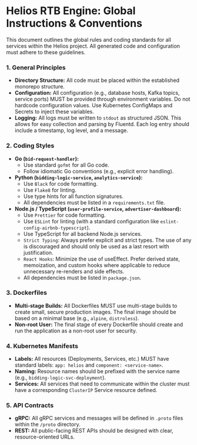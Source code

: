 # Helios RTB Engine: Global Instructions & Conventions

This document outlines the global rules and coding standards for all services within the Helios project. All generated code and configuration must adhere to these guidelines.

### 1. General Principles
- **Directory Structure:** All code must be placed within the established monorepo structure.
- **Configuration:** All configuration (e.g., database hosts, Kafka topics, service ports) MUST be provided through environment variables. Do not hardcode configuration values. Use Kubernetes ConfigMaps and Secrets to inject these variables.
- **Logging:** All logs must be written to `stdout` as structured JSON. This allows for easy collection and parsing by Fluentd. Each log entry should include a timestamp, log level, and a message.

### 2. Coding Styles
- **Go (`bid-request-handler`):**
  - Use standard `gofmt` for all Go code.
  - Follow idiomatic Go conventions (e.g., explicit error handling).
- **Python (`bidding-logic-service`, `analytics-service`):**
  - Use `Black` for code formatting.
  - Use `Flake8` for linting.
  - Use type hints for all function signatures.
  - All dependencies must be listed in a `requirements.txt` file.
- **Node.js / TypeScript (`user-profile-service`, `advertiser-dashboard`):**
  - Use `Prettier` for code formatting.
  - Use `ESLint` for linting (with a standard configuration like `eslint-config-airbnb-typescript`).
  - Use TypeScript for all backend Node.js services.
  - `Strict Typing`: Always prefer explicit and strict types. The use of any is discouraged and should only be used as a last resort with justification.
  - `React Hooks`: Minimize the use of useEffect. Prefer derived state, memoization, and custom hooks where applicable to reduce unnecessary re-renders and side effects.
  - All dependencies must be listed in `package.json`.

### 3. Dockerfiles
- **Multi-stage Builds:** All Dockerfiles MUST use multi-stage builds to create small, secure production images. The final image should be based on a minimal base (e.g., `alpine`, `distroless`).
- **Non-root User:** The final stage of every Dockerfile should create and run the application as a non-root user for security.

### 4. Kubernetes Manifests
- **Labels:** All resources (Deployments, Services, etc.) MUST have standard labels: `app: helios` and `component: <service-name>`.
- **Naming:** Resource names should be prefixed with the service name (e.g., `bidding-logic-svc-deployment`).
- **Services:** All services that need to communicate within the cluster must have a corresponding `ClusterIP` Service resource defined.

### 5. API Contracts
- **gRPC:** All gRPC services and messages will be defined in `.proto` files within the `/proto` directory.
- **REST:** All public-facing REST APIs should be designed with clear, resource-oriented URLs.